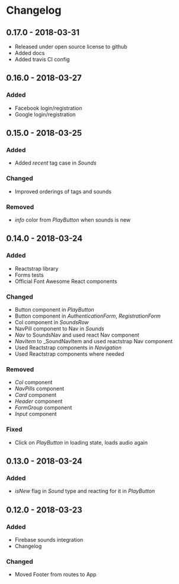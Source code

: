 # Changelog

## 0.17.0 - 2018-03-31
- Released under open source license to github
- Added docs
- Added travis CI config

## 0.16.0 - 2018-03-27
### Added
- Facebook login/registration
- Google login/registration

## 0.15.0 - 2018-03-25
### Added
- Added _recent_ tag case in _Sounds_

### Changed
- Improved orderings of tags and sounds

### Removed
- _info_ color from _PlayButton_ when sounds is new

## 0.14.0 - 2018-03-24
### Added
- Reactstrap library
- Forms tests
- Official Font Awesome React components

### Changed
- Button component in _PlayButton_
- Button component in _AuthenticationForm_, _RegistrationForm_
- Col component in _SoundsRow_
- NavPill component to Nav in _Sounds_
- _Nav_ to SoundsNav and used react Nav component
- _NavItem_ to _SoundNavItem and used reactstrap Nav component
- Used Reactstrap components in _Navigation_
- Used Reactstrap components where needed

### Removed
- _Col_ component
- _NavPills_ component
- _Card_ component
- _Header_ component
- _FormGroup_ component
- _Input_ component

### Fixed 
- Click on _PlayButton_  in loading state, loads audio again

## 0.13.0 - 2018-03-24
### Added
- _isNew_ flag in _Sound_ type and reacting for it in _PlayButton_

## 0.12.0 - 2018-03-23
### Added
- Firebase sounds integration
- Changelog

### Changed
- Moved Footer from routes to App